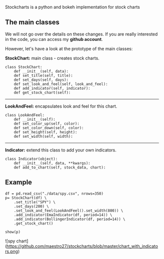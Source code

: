 Stockcharts is a python and bokeh implementation for stock charts

## The main classes

We will not go over the details on these changes.  If you are really interested in the code, you can access my **github account**.  

However, let's have a look at the prototype of the main classes:


**StockChart:** main class - creates stock charts.
~~~
class StockChart:
    def __init__(self, data):
    def set_title(self, title):
    def set_days(self, days):
    def set_look_and_feel(self, look_and_feel):     
    def add_indicator(self, indicator):
    def get_stock_chart(self):
~~~
___

**LookAndFeel:** encapsulates look and feel for this chart.
~~~
class LookAndFeel:
    def __init__(self):        
    def set_color_up(self, color):
    def set_color_down(self, color):
    def set_height(self, height):
    def set_width(self, width):    
~~~

___
**Indicator:** extend this class to add your own indicators.
~~~
class Indicator(object):    
    def __init__(self, data, **kwargs):    
    def add_to_chart(self, stock_data, chart):
~~~

## Example

~~~
df = pd.read_csv("./data/spy.csv", nrows=350)
p= StockChart(df) \
    .set_title("SPY") \
    .set_days(200) \
    .set_look_and_feel(LookAndFeel().set_width(800)) \
    .add_indicator(EmaIndicator(df, period=14)) \
    .add_indicator(BollingerIndicator(df, period=14)) \
    .get_stock_chart()

show(p)
~~~

![spy chart] (https://github.com/maestro27/stockcharts/blob/master/chart_with_indicators.png)
